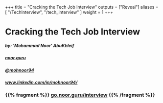 +++
title = "Cracking the Tech Job Interview"
outputs = ["Reveal"]
aliases = [
"/TechInterview",
"/tech_interview"
]
weight = 1
+++

# Cracking the Tech Job Interview

##### by: 'Mohammad Noor' AbuKhleif

##### [noor.guru](https://www.noor.guru)
##### [@mohnoor94](https://go.noor.guru/twitter)
##### www.linkedin.com/in/mohnoor94/

### {{% fragment %}} [go.noor.guru/interview](https://go.noor.guru/interview) {{% /fragment %}}